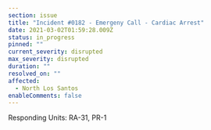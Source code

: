 ```yaml
---
section: issue
title: "Incident #0182 - Emergeny Call - Cardiac Arrest"
date: 2021-03-02T01:59:28.009Z
status: in_progress
pinned: ""
current_severity: disrupted
max_severity: disrupted
duration: ""
resolved_on: ""
affected:
  - North Los Santos
enableComments: false
---
```

Responding Units: RA-31, PR-1